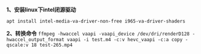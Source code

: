 **1、安装linux下intel闭源驱动**

``apt install intel-media-va-driver-non-free i965-va-driver-shaders``

**2、转换命令**
``ffmpeg -hwaccel vaapi -vaapi_device /dev/dri/renderD128 -hwaccel_output_format vaapi -i test.m4 -c:v hevc_vaapi -c:a copy -qscale:v 18 test-265.mp4``